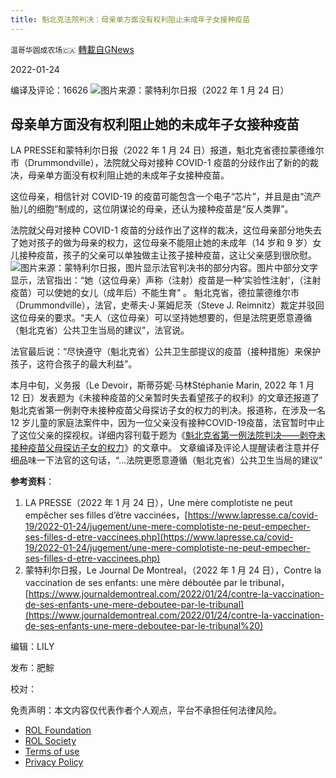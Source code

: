 ```yaml
---
title: 魁北克法院判决：母亲单方面没有权利阻止未成年子女接种疫苗
---
```

`温哥华圆成农场🇨🇦` [轉載自GNews](https://gnews.org/zh-hans/1906462/)

2022-01-24

编译及评论：16626
![](https://assets.gnews.org/wp-content/uploads/2022/01/C0@AFOB7Y@JSPPD.png)图片来源：蒙特利尔日报（2022 年 1 月 24 日）
## 母亲单方面没有权利阻止她的未成年子女接种疫苗

LA PRESSE和蒙特利尔日报（2022 年 1 月 24 日）报道，魁北克省德拉蒙德维尔市（Drummondville），法院就父母对接种 COVID-1 疫苗的分歧作出了新的的裁决，母亲单方面没有权利阻止她的未成年子女接种疫苗。

这位母亲，相信针对 COVID-19 的疫苗可能包含一个电子“芯片”，并且是由“流产胎儿的细胞”制成的，这位阴谋论的母亲，还认为接种疫苗是“反人类罪”。

法院就父母对接种 COVID-1 疫苗的分歧作出了这样的裁决，这位母亲部分地失去了她对孩子的做为母亲的权力，这位母亲不能阻止她的未成年（14 岁和 9 岁）女儿接种疫苗，孩子的父亲可以单独做主让孩子接种疫苗，这让父亲感到很欣慰。
![](https://assets.gnews.org/wp-content/uploads/2022/01/C5NHKR3K1X1XPRB90.png)图片来源：蒙特利尔日报，图片显示法官判决书的部分内容。图片中部分文字显示，法官指出：“她（这位母亲）声称（注射）疫苗是一种‘实验性注射’，（注射疫苗）可以使她的女儿（成年后）不能生育” 。
魁北克省，德拉蒙德维尔市（Drummondville），法官，史蒂夫·J·莱姆尼茨（Steve J. Reimnitz）裁定并驳回这位母亲的要求。“夫人（这位母亲）可以坚持她想要的，但是法院更愿意遵循（魁北克省）公共卫生当局的建议”，法官说。

法官最后说：“尽快遵守（魁北克省）公共卫生部提议的疫苗（接种措施）来保护孩子，这符合孩子的最大利益”。

本月中旬，义务报（Le Devoir，斯蒂芬妮·马林Stéphanie Marin, 2022 年 1 月 12 日）发表题为《未接种疫苗的父亲暂时失去看望孩子的权利》的文章还报道了魁北克省第一例剥夺未接种疫苗父母探访子女的权力的判决。报道称，在涉及一名 12 岁儿童的家庭法案件中，因为一位父亲没有接种COVID-19疫苗，法官暂时中止了这位父亲的探视权。详细内容刊载于题为《[魁北克省第一例法院判决——剥夺未接种疫苗父母探访子女的权力](https://gnews.org/zh-hans/1864608/)》的文章中。 文章编译及评论人提醒读者注意并仔细品味一下法官的这句话，“…法院更愿意遵循（魁北克省）公共卫生当局的建议”

**参考资料**：

1. LA PRESSE（2022 年 1 月 24 日），Une mère complotiste ne peut empêcher ses filles d’être vaccinées，[https://www.lapresse.ca/covid-19/2022-01-24/jugement/une-mere-complotiste-ne-peut-empecher-ses-filles-d-etre-vaccinees.php](https://www.lapresse.ca/covid-19/2022-01-24/jugement/une-mere-complotiste-ne-peut-empecher-ses-filles-d-etre-vaccinees.php)
2. 蒙特利尔日报，Le Journal De Montreal，（2022 年 1 月 24 日），Contre la vaccination de ses enfants: une mère déboutée par le tribunal，[https://www.journaldemontreal.com/2022/01/24/contre-la-vaccination-de-ses-enfants-une-mere-deboutee-par-le-tribunal](https://www.journaldemontreal.com/2022/01/24/contre-la-vaccination-de-ses-enfants-une-mere-deboutee-par-le-tribunal%20)


编辑：LILY

发布：肥鯮

校对：

 

免责声明：本文内容仅代表作者个人观点，平台不承担任何法律风险。

- [ROL Foundation](https://rolfoundation.org/)
- [ROL Society](https://rolsociety.org/)
- [Terms of use](https://gnews.org/terms-of-use-3/)
- [Privacy Policy](https://gnews.org/privacy-policy/)
